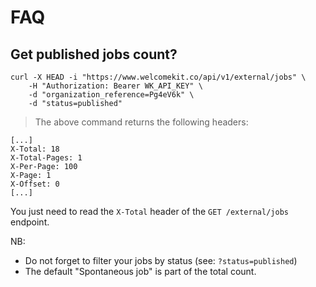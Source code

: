 # FAQ

## Get published jobs count?

```shell
curl -X HEAD -i "https://www.welcomekit.co/api/v1/external/jobs" \
    -H "Authorization: Bearer WK_API_KEY" \
    -d "organization_reference=Pg4eV6k" \
    -d "status=published"
```

> The above command returns the following headers:

```
[...]
X-Total: 18
X-Total-Pages: 1
X-Per-Page: 100
X-Page: 1
X-Offset: 0
[...]
```

You just need to read the `X-Total` header of the `GET /external/jobs` endpoint.

NB:

* Do not forget to filter your jobs by status (see: `?status=published`)
* The default "Spontaneous job" is part of the total count.
